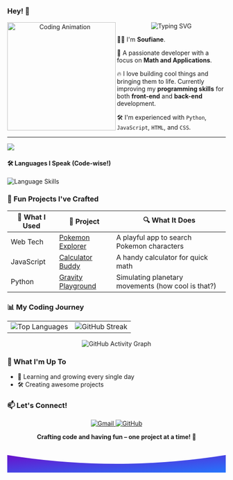 ### Hey! 👾

<div align="center">
<img src="https://images-wixmp-ed30a86b8c4ca887773594c2.wixmp.com/f/b47ae333-6120-4f76-a614-ffad39b897ee/dbciwf4-c68941de-7a4b-47f7-94d7-1a93bae30392.gif?token=eyJ0eXAiOiJKV1QiLCJhbGciOiJIUzI1NiJ9.eyJzdWIiOiJ1cm46YXBwOjdlMGQxODg5ODIyNjQzNzNhNWYwZDQxNWVhMGQyNmUwIiwiaXNzIjoidXJuOmFwcDo3ZTBkMTg4OTgyMjY0MzczYTVmMGQ0MTVlYTBkMjZlMCIsIm9iaiI6W1t7InBhdGgiOiJcL2ZcL2I0N2FlMzMzLTYxMjAtNGY3Ni1hNjE0LWZmYWQzOWI4OTdlZVwvZGJjaXdmNC1jNjg5NDFkZS03YTRiLTQ3ZjctOTRkNy0xYTkzYmFlMzAzOTIuZ2lmIn1dXSwiYXVkIjpbInVybjpzZXJ2aWNlOmZpbGUuZG93bmxvYWQiXX0._8cEpFPfeCCkzjPb9RwzWBoHVGu-AH6c900gl9y1AqQ" alt="Coding Animation" width="250" align="left">

<img src="https://readme-typing-svg.demolab.com/?font=Fira+Code&pause=1000&color=F705B4&center=true&width=435&lines=Hey+there!+%F0%9F%91%8B;I%27m+Soufiane+%F0%9F%92%BB;Math+%26+Applications+Student+%F0%9F%A7%AE;Always+Learning+%F0%9F%93%88" alt="Typing SVG" />
</div>

👨‍💻 I'm **Soufiane**.

🔧 A passionate developer with a focus on **Math and Applications**.

🔥 I love building cool things and bringing them to life. Currently improving my **programming skills** for both **front-end** and **back-end** development.

🛠️ I'm experienced with `Python`, `JavaScript`, `HTML`, and `CSS`.

---

![](https://komarev.com/ghpvc/?username=SoufianeEch&color=brightgreen)

#### 🛠️ Languages I Speak (Code-wise!)
<div align="left">
  <img src="https://skillicons.dev/icons?i=python,javascript,html,css,git,vscode,figma" alt="Language Skills"/>
</div>


### 🚀 Fun Projects I've Crafted

| 🎨 What I Used | 🚀 Project | 🔍 What It Does |
|---------------|------------|-----------------|
| Web Tech | [Pokemon Explorer](https://github.com/SoufianeEch/pokemonSearch/tree/main/pokemon-seach-img) | A playful app to search Pokemon characters |
| JavaScript | [Calculator Buddy](https://github.com/SoufianeEch/Calculator/tree/main/calculator) | A handy calculator for quick math |
| Python | [Gravity Playground](https://github.com/SoufianeEch) | Simulating planetary movements (how cool is that?) |

### 📊 My Coding Journey

<div align="center">
  <table>
    <tr>
      <td><img src="https://github-readme-stats.vercel.app/api/top-langs/?username=SoufianeEch&layout=compact&theme=dark" alt="Top Languages"/></td>
      <td><img src="https://github-readme-streak-stats.herokuapp.com/?user=SoufianeEch&theme=dark" alt="GitHub Streak"/></td>
    </tr>
  </table>

  <img src="https://github-readme-activity-graph.vercel.app/graph?username=SoufianeEch&theme=react-dark" alt="GitHub Activity Graph"/>
</div>

### 🌟 What I'm Up To
- 🌱 Learning and growing every single day
- 🛠️ Creating awesome projects

### 📫 Let's Connect!

<div align="center">
  <a href="mailto:soufiane.ech.chouia@gmail.com">
    <img src="https://img.shields.io/badge/Say%20Hello-Gmail-red?style=for-the-badge&logo=gmail" alt="Gmail"/>
  </a>
  <a href="https://github.com/SoufianeEch">
    <img src="https://img.shields.io/badge/Check%20Out%20My%20Work-GitHub-black?style=for-the-badge&logo=github" alt="GitHub"/>
  </a>
  <!-- <a href="https://linkedin.com/in/soufiane-ech-chouia">
    <img src="https://img.shields.io/badge/LinkedIn-blue?style=for-the-badge&logo=linkedin" alt="LinkedIn"/> -->
  </a>
</div>

<div align="center">
  
  **Crafting code and having fun – one project at a time! 🚀**
  
</div>

<div align="center">
  <svg xmlns="http://www.w3.org/2000/svg" viewBox="0 0 1000 80" style="width:100%; height:80px;">
    <defs>
      <linearGradient id="grad2" x1="0%" y1="0%" x2="100%" y2="100%">
        <stop offset="0%" style="stop-color:#6a11cb;stop-opacity:1" />
        <stop offset="100%" style="stop-color:#2575fc;stop-opacity:1" />
      </linearGradient>
    </defs>
    <path d="M0,0 Q500,80 1000,0 L1000,80 L0,80 Z" fill="url(#grad2)"/>
  </svg>
</div>
